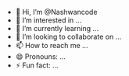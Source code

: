 - 👋 Hi, I’m @Nashwancode
- 👀 I’m interested in ...
- 🌱 I’m currently learning ...
- 💞️ I’m looking to collaborate on ...
- 📫 How to reach me ...
- 😄 Pronouns: ...
- ⚡ Fun fact: ...

<!---
Nashwancode/Nashwancode is a ✨ special ✨
I am new to the world of programming. I like to learn and benefit from the experiences of others and accept advice.
